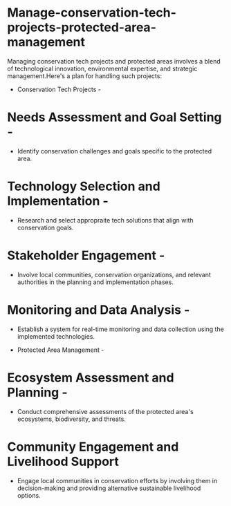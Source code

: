 # Manage-conservation-tech-projects-protected-area-management
Managing conservation tech projects and protected areas involves a blend of technological innovation, environmental expertise, and strategic management.Here's a plan for handling such projects:
* Conservation Tech Projects -
# Needs Assessment and Goal Setting -
- Identify conservation challenges and goals specific to the protected area.

# Technology Selection and Implementation -
- Research and select appropraite tech solutions that align with conservation goals.

# Stakeholder Engagement -
- Involve local communities, conservation organizations, and relevant authorities in the planning and implementation phases.

# Monitoring and Data Analysis -
- Establish a system for real-time monitoring and data collection using the implemented technologies.

* Protected Area Management -
# Ecosystem Assessment and Planning -
- Conduct comprehensive assessments of the protected area's ecosystems, biodiversity, and threats.

# Community Engagement and Livelihood Support
- Engage local communities in conservation efforts by involving them in decision-making and providing alternative sustainable livelihood options.
